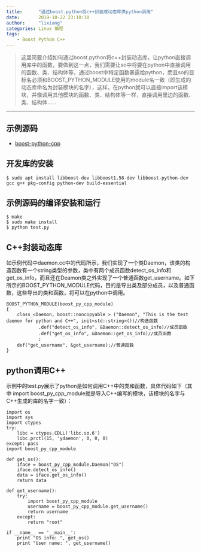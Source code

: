 ```yaml
---
title:      "通过boost.python将c++封装成动态库供python调用"
date:       2019-10-22 23:10:10
author:     "lixiang"
categories: Linux 编程
tags:
    - Boost Python C++
---
```


> 这里简要介绍如何通过boost.python将c++封装动态库，让python直接调用库中的函数，要做到这一点，我们需要让so中将要在python中直接调用的函数、类、结构体等，通过boost中特定函数暴露给python，而且so的目标名必须和BOOST_PYTHON_MODULE使用的module名一致（即生成的动态库命名为封装模块的名字），这样，在python就可以直接import该模块，并像调用其他模块的函数、类、结构体等一样，直接调用里边的函数、类、结构体......

---

## 示例源码
- [boost-python-cpp](https://github.com/eightplus/examples/tree/master/code/C/boost-python-cpp)

## 开发库的安装
`$ sudo apt install libboost-dev libboost1.58-dev libboost-python-dev gcc g++ pkg-config python-dev build-essential`

## 示例源码的编译安装和运行
```
$ make
$ sudo make install
$ python test.py
```

## C++封装动态库

 如示例代码中daemon.cc中的代码所示，我们实现了一个类Daemon，该类的构造函数有一个string类型的参数，类中有两个成员函数detect_os_info和get_os_info，而且还在Deamon类之外实现了一个普通函数get_username。如下所示的BOOST_PYTHON_MODULE代码，目的是导出类及部分成员，以及普通函数，这些导出的类和函数，将可以在python中调用。
  ```
  BOOST_PYTHON_MODULE(boost_py_cpp_module)
  {
      class_<Daemon, boost::noncopyable > ("Daemon", "This is the test daemon for python and C++", init<std::string>())//构造函数
              .def("detect_os_info", &Daemon::detect_os_info)//成员函数
              .def("get_os_info", &Daemon::get_os_info)//成员函数
              ;
      def("get_username", &get_username);//普通函数
  }
  ```

## python调用C++

  示例中的test.py展示了python是如何调用C++中的类和函数，具体代码如下（其中 import boost_py_cpp_module就是导入C++编写的模块，该模块的名字与C++生成的库的名字一致）：

  ```
  import os
  import sys
  import ctypes
  try:
      libc = ctypes.CDLL('libc.so.6')
      libc.prctl(15, 'ydaemon', 0, 0, 0)
  except: pass
  import boost_py_cpp_module

  def get_os():
      iface = boost_py_cpp_module.Daemon("OS")
      iface.detect_os_info()
      data = iface.get_os_info()
      return data

  def get_username():
      try:
          import boost_py_cpp_module
          username = boost_py_cpp_module.get_username()
          return username
      except:
          return "root"

  if __name__ == '__main__':
      print "OS info: ", get_os()
      print "User name: ", get_username()
  ```
